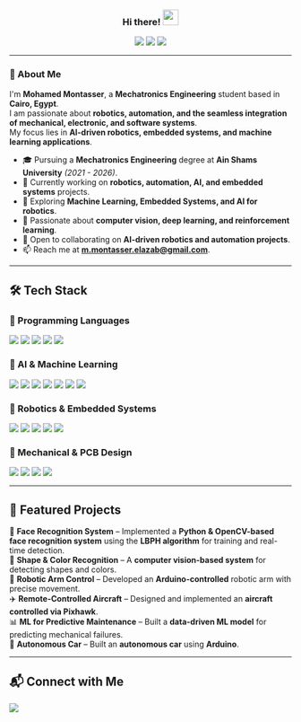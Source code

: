 <h3 align="center">
  Hi there! 
  <img src="https://media.giphy.com/media/hvRJCLFzcasrR4ia7z/giphy.gif" width="28">
</h3>

<p align="center">
  <img src="https://img.shields.io/badge/-Mechatronics Engineering-blue?style=for-the-badge">
  <img src="https://img.shields.io/badge/-AI & Robotics-green?style=for-the-badge">
  <img src="https://img.shields.io/badge/-Machine Learning-orange?style=for-the-badge">
</p>

---

### 🚀 About Me

I'm **Mohamed Montasser**, a **Mechatronics Engineering** student based in **Cairo, Egypt**.  
I am passionate about **robotics, automation, and the seamless integration of mechanical, electronic, and software systems**.  
My focus lies in **AI-driven robotics, embedded systems, and machine learning applications**.

- 🎓 Pursuing a **Mechatronics Engineering** degree at **Ain Shams University** *(2021 - 2026)*.  
- 💼 Currently working on **robotics, automation, AI, and embedded systems** projects.  
- 🌱 Exploring **Machine Learning, Embedded Systems, and AI for robotics**.  
- 🤖 Passionate about **computer vision, deep learning, and reinforcement learning**.  
- 👯 Open to collaborating on **AI-driven robotics and automation projects**.  
- 📫 Reach me at **m.montasser.elazab@gmail.com**.  

---

## 🛠️ Tech Stack

### 🔹 Programming Languages  
<p align="left">
  <img src="https://img.shields.io/badge/-Python-3776AB?style=flat-square&logo=python&logoColor=white">
  <img src="https://img.shields.io/badge/-C-A8B9CC?style=flat-square&logo=c&logoColor=white">
  <img src="https://img.shields.io/badge/-C++-00599C?style=flat-square&logo=c%2B%2B&logoColor=white">
  <img src="https://img.shields.io/badge/Java-%23ED8B00.svg?logo=openjdk&logoColor=white">
  <img src="https://img.shields.io/badge/-MATLAB-0076A8?style=flat-square&logo=mathworks&logoColor=white">
</p>

### 🔹 AI & Machine Learning  
<p align="left">
  <img src="https://img.shields.io/badge/-TensorFlow-FF6F00?style=flat-square&logo=tensorflow&logoColor=white">
  <img src="https://img.shields.io/badge/-PyTorch-EE4C2C?style=flat-square&logo=pytorch&logoColor=white">
  <img src="https://img.shields.io/badge/-Scikit Learn-F7931E?style=flat-square&logo=scikitlearn&logoColor=white">
  <img src="https://img.shields.io/badge/-OpenCV-5C3EE8?style=flat-square&logo=opencv&logoColor=white">
  <img src="https://img.shields.io/badge/-Matplotlib-11557C?style=flat-square&logo=python&logoColor=white">
  <img src="https://img.shields.io/badge/numpy-%23013243.svg?style=flat-square&logo=numpy&logoColor=white">
  <img src="https://img.shields.io/badge/pandas-%23150458.svg?style=flat-square&logo=pandas&logoColor=white">
</p>

### 🔹 Robotics & Embedded Systems  
<p align="left">
  <img src="https://img.shields.io/badge/-Arduino-00979D?style=flat-square&logo=arduino&logoColor=white">
  <img src="https://img.shields.io/badge/-ROS-22314E?style=flat-square&logo=ros&logoColor=white">
  <img src="https://img.shields.io/badge/-STM32-03234B?style=flat-square&logo=stmicroelectronics&logoColor=white">
  <img src="https://img.shields.io/badge/-ESP32-75AADB?style=flat-square&logo=espressif&logoColor=white">
  <img src="https://img.shields.io/badge/-Microcontrollers-563D7C?style=flat-square&logo=raspberrypi&logoColor=white">
</p>

### 🔹 Mechanical & PCB Design  
<p align="left">
  <img src="https://img.shields.io/badge/-SolidWorks-FF0000?style=flat-square&logo=dassaultsystemes&logoColor=white">
  <img src="https://img.shields.io/badge/Autodesk%20Inventor-CC6600?style=flat-square&logo=autodesk&logoColor=white">
  <img src="https://img.shields.io/badge/-AutoCAD-1572B6?style=flat-square&logo=autodesk&logoColor=white">
  <img src="https://img.shields.io/badge/-Altium Designer-008FC7?style=flat-square&logo=altiumdesigner&logoColor=white">
</p>

---

## 🔬 Featured Projects  

🧐 **Face Recognition System** – Implemented a **Python & OpenCV-based face recognition system** using the **LBPH algorithm** for training and real-time detection.  
🎨 **Shape & Color Recognition** – A **computer vision-based system** for detecting shapes and colors.  
🦾 **Robotic Arm Control** – Developed an **Arduino-controlled** robotic arm with precise movement.  
✈️ **Remote-Controlled Aircraft** – Designed and implemented an **aircraft controlled via Pixhawk**.  
📊 **ML for Predictive Maintenance** – Built a **data-driven ML model** for predicting mechanical failures.  
🚗 **Autonomous Car** – Built an **autonomous car** using **Arduino**.  

---

## 📬 Connect with Me  

<p align="left">
  <a href="https://www.linkedin.com/in/mohamed-montasser-/" target="_blank">
    <img src="https://img.shields.io/badge/-LinkedIn-0077B5?style=for-the-badge&logo=Linkedin&logoColor=white"/>
  </a>
</p>
